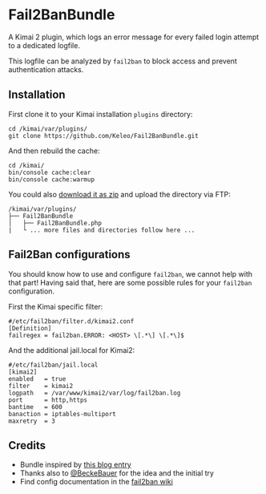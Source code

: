 # Fail2BanBundle

A Kimai 2 plugin, which logs an error message for every failed login attempt to a dedicated logfile.

This logfile can be analyzed by `fail2ban` to block access and prevent authentication attacks.

## Installation

First clone it to your Kimai installation `plugins` directory:
```
cd /kimai/var/plugins/
git clone https://github.com/Keleo/Fail2BanBundle.git
```

And then rebuild the cache: 
```
cd /kimai/
bin/console cache:clear
bin/console cache:warmup
```

You could also [download it as zip](https://github.com/keleo/Fail2BanBundle/archive/master.zip) and upload the directory via FTP:

```
/kimai/var/plugins/
├── Fail2BanBundle
│   ├── Fail2BanBundle.php
|   └ ... more files and directories follow here ... 
```

## Fail2Ban configurations

You should know how to use and configure `fail2ban`, we cannot help with that part!
Having said that, here are some possible rules for your `fail2ban` configuration.

First the Kimai specific filter:
```
#/etc/fail2ban/filter.d/kimai2.conf
[Definition]
failregex = fail2ban.ERROR: <HOST> \[.*\] \[.*\]$
```

And the additional jail.local for Kimai2:
```
#/etc/fail2ban/jail.local
[kimai2]
enabled   = true
filter    = kimai2
logpath   = /var/www/kimai2/var/log/fail2ban.log
port      = http,https
bantime   = 600
banaction = iptables-multiport
maxretry  = 3
```

## Credits

- Bundle inspired by [this blog entry](https://www.nomisoft.co.uk/articles/symfony-fail2ban-ip-blocking) 
- Thanks also to [@BeckeBauer](https://github.com/kevinpapst/kimai2/issues/951) for the idea and the initial try
- Find config documentation in the [fail2ban wiki](http://www.fail2ban.org/wiki/index.php/Main_Page)
